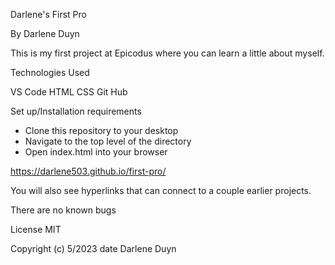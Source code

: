 Darlene's First Pro

By Darlene Duyn

This is  my first project at Epicodus where you can learn a little about myself. 

Technologies Used

 VS Code 
 HTML
 CSS
 Git Hub 


Set up/Installation requirements 

- Clone this repository to your desktop
- Navigate to the top level of the directory
- Open index.html into your browser

https://darlene503.github.io/first-pro/

You will also see hyperlinks that can connect to a couple earlier projects.

There are no known bugs 



License
MIT

Copyright (c) 5/2023 date Darlene Duyn
